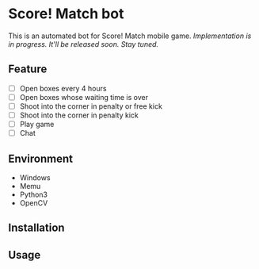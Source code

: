 # Score! Match bot
This is an automated bot for Score! Match mobile game. *Implementation is in progress. It'll be released soon. Stay tuned.*

## Feature
- [ ] Open boxes every 4 hours
- [ ] Open boxes whose waiting time is over
- [ ] Shoot into the corner in penalty or free kick
- [ ] Shoot into the corner in penalty kick
- [ ] Play game
- [ ] Chat

## Environment
- Windows
- Memu
- Python3
- OpenCV

## Installation

## Usage




